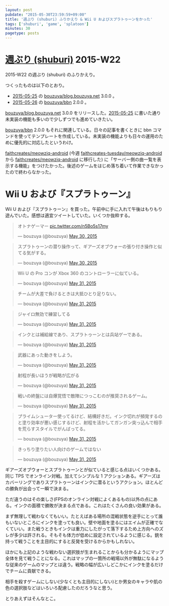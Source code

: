 ```yaml
---
layout: post
pubdate: "2015-05-30T23:59:59+09:00"
title: '週ぶり (shuburi) ふりかえり & Wii U およびスプラトゥーンをかった'
tags: ['shuburi', 'game', 'splatoon']
minutes: 30
pagetype: posts
---
```

# [週ぶり (shuburi)][shuburi] 2015-W22

2015-W22 の週ぶり (shuburi) のふりかえり。

つくったものは以下のとおり。

- [2015-05-25][] の [bouzuya/blog.bouzuya.net][] 3.0.0 。
- [2015-05-26][] の [bouzuya/bbn][] 2.0.0 。

[bouzuya/blog.bouzuya.net][] 3.0.0 をリリースした。[2015-05-25][] に書いた通り未実装の機能も多いので少しずつでも進めていきたい。

[bouzuya/bbn][] 2.0.0 もそれに関連している。日々の記事を書くときに bbn コマンドを使ってテンプレートを作成している。未実装の機能よりも日々の運用のために優先的に対応したというわけ。

[faithcreates/meowziq-android][] (今週 [faithcreates-tuesday/meowziq-android][] から [faithcreates/meowziq-android][] に移行した) に「サーバー側の曲一覧を表示する機能」をつけたかった。後述のゲームをはじめ落ち着いて作業できなかったので終わらなかった。

# Wii U および『スプラトゥーン』

Wii U および『スプラトゥーン』を買った。午前中に手に入れて午後はもりもり遊んでいた。感想は適宜ツイートしていた。いくつか抜粋する。

<blockquote class="twitter-tweet" lang="en"><p lang="ja" dir="ltr">オトナゲーマー <a href="http://t.co/n5Bo5s17my">pic.twitter.com/n5Bo5s17my</a></p>&mdash; bouzuya (@bouzuya) <a href="https://twitter.com/bouzuya/status/604503859470331904">May 30, 2015</a></blockquote>

<blockquote class="twitter-tweet" lang="en"><p lang="ja" dir="ltr">スプラトゥーンの潜り操作って、ギアーズオブウォーの張り付き操作と似てる気がする。</p>&mdash; bouzuya (@bouzuya) <a href="https://twitter.com/bouzuya/status/604557913240109056">May 30, 2015</a></blockquote>

<blockquote class="twitter-tweet" lang="en"><p lang="ja" dir="ltr">Wii U の Pro コンが Xbox 360 のコントローラーに似ている。</p>&mdash; bouzuya (@bouzuya) <a href="https://twitter.com/bouzuya/status/604904216424030208">May 31, 2015</a></blockquote>

<blockquote class="twitter-tweet" lang="en"><p lang="ja" dir="ltr">チームが大差で負けるときは大抵ひとり足りない。</p>&mdash; bouzuya (@bouzuya) <a href="https://twitter.com/bouzuya/status/604916781661204480">May 31, 2015</a></blockquote>

<blockquote class="twitter-tweet" lang="en"><p lang="ja" dir="ltr">ジャイロ無効で練習してる</p>&mdash; bouzuya (@bouzuya) <a href="https://twitter.com/bouzuya/status/604916851710283776">May 31, 2015</a></blockquote>

<blockquote class="twitter-tweet" lang="en"><p lang="ja" dir="ltr">インクとは補給線であり、スプラトゥーンとは兵站ゲーである。</p>&mdash; bouzuya (@bouzuya) <a href="https://twitter.com/bouzuya/status/604986951909941248">May 31, 2015</a></blockquote>

<blockquote class="twitter-tweet" lang="en"><p lang="ja" dir="ltr">武器にあった動きをしよう。</p>&mdash; bouzuya (@bouzuya) <a href="https://twitter.com/bouzuya/status/604989022478417920">May 31, 2015</a></blockquote>

<blockquote class="twitter-tweet" lang="en"><p lang="ja" dir="ltr">射程が長いほうが戦略が広がる</p>&mdash; bouzuya (@bouzuya) <a href="https://twitter.com/bouzuya/status/604990016226533376">May 31, 2015</a></blockquote>

<blockquote class="twitter-tweet" lang="en"><p lang="ja" dir="ltr">戦いの終盤には自爆覚悟で敵陣につっこむのが推奨されるゲーム。</p>&mdash; bouzuya (@bouzuya) <a href="https://twitter.com/bouzuya/status/604994139252490240">May 31, 2015</a></blockquote>

<blockquote class="twitter-tweet" lang="en"><p lang="ja" dir="ltr">プライムシューター使ってるけど、結構好きだ。インク切れが頻発するのと塗り効率が悪い感じするけど、射程を活かしてガンガン突っ込んで相手を荒らすスタイルでがんばってる。</p>&mdash; bouzuya (@bouzuya) <a href="https://twitter.com/bouzuya/status/604999888988971008">May 31, 2015</a></blockquote>

<blockquote class="twitter-tweet" lang="en"><p lang="ja" dir="ltr">きっちり塗りたい人向けのゲームではない</p>&mdash; bouzuya (@bouzuya) <a href="https://twitter.com/bouzuya/status/605006342328360961">May 31, 2015</a></blockquote>

<script async src="//platform.twitter.com/widgets.js" charset="utf-8"></script>

ギアーズオブウォーとスプラトゥーンとが似ていると感じる点はいくつかある。同じ TPS でオンライン対戦。加えてシンプルな 1 アクションある。ギアーズはカバーリングでありスプラトゥーンはインクに潜るというアクション。ほとんどの勝負が出会って一瞬で決まる。

ただ違うのはその楽しさ(FPSのオンライン対戦によくあるもの)以外の点にある。インクの面積で勝敗が決まる点である。これはたくさんの良い効果がある。

まず無理して戦わなくてもいい。たとえばある場所の混戦状態を逆手にとって誰もいないところにインクを塗っても良い。壁や地面を塗るにはエイムが正確でなくていい。また戦うときもインクは重力にしたがって落下するため上方向へのズレが多少は許される。そもそも体力が低めに設定されているように感じる。銃を持って戦うことを主目的にすると反発を受けるからかもしれない。

ほかにも上記のような戦わない選択肢が生まれることからも分かるようにマップ全体を見て戦うことになる。これはマップの一箇所の戦場以外が無駄になるような従来のゲームのマップとは違う。戦略の幅が広いしどこかにインクを塗るだけでチームに貢献できる。

相手を殺すゲームにしない(少なくとも主目的にしない)とか男女のキャラや肌の色の選択肢などはいろいろ配慮したのだろうなと思う。

とりあえずはそんなとこ。

[shuburi]: http://shuburi.org
[bouzuya/bbn]: https://github.com/bouzuya/bbn
[bouzuya/blog.bouzuya.net]: https://github.com/bouzuya/blog.bouzuya.net
[faithcreates-tuesday/meowziq-android]: https://github.com/faithcreates-tuesday/meowziq-android
[faithcreates/meowziq-android]: https://github.com/faithcreates/meowziq-android
[2015-05-25]: http://blog.bouzuya.net/2015/05/25/
[2015-05-26]: http://blog.bouzuya.net/2015/05/26/
